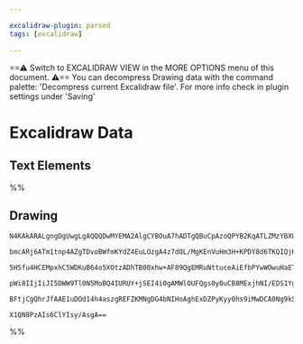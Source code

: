```yaml
---

excalidraw-plugin: parsed
tags: [excalidraw]

---
```

==⚠  Switch to EXCALIDRAW VIEW in the MORE OPTIONS menu of this document. ⚠== You can decompress Drawing data with the command palette: 'Decompress current Excalidraw file'. For more info check in plugin settings under 'Saving'


# Excalidraw Data
## Text Elements
%%
## Drawing
```compressed-json
N4KAkARALgngDgUwgLgAQQQDwMYEMA2AlgCYBOuA7hADTgQBuCpAzoQPYB2KqATLZMzYBXUtiRoIACyhQ4zZAHoFAc0JRJQgEYA6bGwC2CgF7N6hbEcK4OCtptbErHALRY8RMpWdx8Q1TdIEfARcZgRmBShcZQUebTiAFho6IIR9BA4oZm4AbXAwUDAiiBJuCABhAClNDgBJQgAtBIBZKHKEAFEARQAGAHZmAH0jDoB5ZKLIWEQywOwojmVgieLM

bmcARj6ATm1tnp4AZgTDvoBWfmKYdZ4EuLOzgA4z7dOL/MgKEnVuHm3H+KPDY8d6TKQIQjKaTcYEAh4JABsj3Ol0g1iW4lQPVREGYUFIbAA1ghymx8GxSGUAMQbBC02krSCaXDYQnKAlCDjEUnkykSfHWZhwXCBTKMiAAM0I+HwAGVYMsJIIPOK8QTiQB1b6SX44tVEhDymCK9DK0o4jlQjjhbJoDY4tjC7Bqa52nrYj4QdnCOC1Yi21A5AC6OIl

5HSfu4HCEMpxhC5WDKuB64o5XOtzADhTB00xhw+AF89QgEMRuNttuceAiEfbPYwWOwuHaETiG6xOAA5ThibinY5PQ4Iw5x5gAEVSUFL3AlBDCOM0wi5HWC6UyAejsc9QjgxFwU7Ldr6R2BWxeB22OKIHEJUZj+CvbFZ07Qs/wYXyBfAIbouDgcHlfdMWzaBJDSTEICIKEoBWBhCAQCgACEWTZNNuTJClqQlbCcNg7ARFFKBainfR5XVEkML5dAaT

pWi8IIjIiJI5DWW9Tl0N5MoBQ4IURUY+jSEI4i0gAMWlOUFQgs0y0uCB8MExjhNI/EDS1YgfjQPh8jkhjMiUsiDSNE1cTJc1tPkoSSIAJWEK0bRhWSLMUkjRidF0YXdRzdKY0TOCgETcH0aVXVQOtiicvSSJEvzZUIIxMR4D1wu8pSABUsCgABBKDm3QYIJRgryFMitJANILLBLYCgwNwQ9UE3B9zJSkiOi5TLKuqkI6ogEUCSoWTmGwAkZQADW4

BFtjCgQhrJfAAE1uDOd14h4aszgREFZKMNgDG4bNIHoAghExDZPyKyy0hs9iMwDCA0Ng9kSFi+K7y3YpHo4zC0H2iBELJbqqXKbYgaBkSRPFKyEGUGMRWpDox3h+GwYgM6muKqADOJVyoCbDd71kuBAjMYRmAAcVIJ64sxBrZLDQKEEhhMKcWPbPQyXBNGCOr8WOnFsCIOBuB5hAcQ4emhdIXnPWEKBr0xYXUeKOwACsEHmZhZTFuBmjYYhOjFzm

X1QN8PzAIs6ClYIsy/AsgA==
```
%%